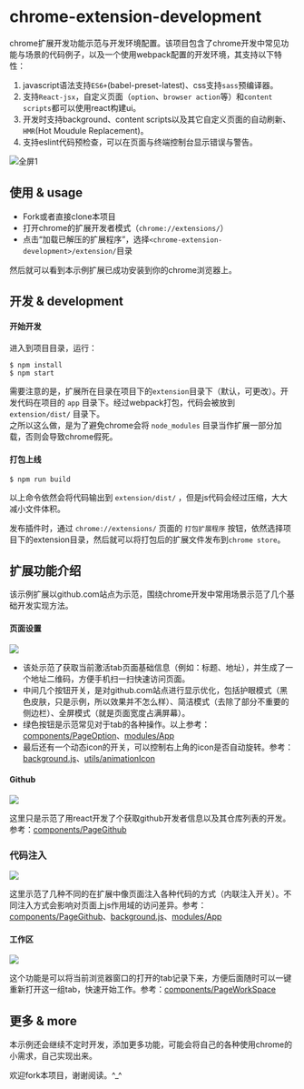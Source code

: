 # chrome-extension-development
chrome扩展开发功能示范与开发环境配置。该项目包含了chrome开发中常见功能与场景的代码例子，以及一个使用webpack配置的开发环境，其支持以下特性：

1. javascript语法支持`ES6+`(babel-preset-latest)、css支持`sass`预编译器。
2. 支持`React-jsx`，自定义页面（`option`、`browser action`等）和`content scripts`都可以使用react构建ui。
3. 开发时支持background、content scripts以及其它自定义页面的自动刷新、`HMR`(Hot Moudule Replacement)。
4. 支持eslint代码预检查，可以在页面与终端控制台显示错误与警告。

![][5]

## 使用 & usage

* Fork或者直接clone本项目
* 打开chrome的扩展开发者模式（`chrome://extensions/`）
* 点击“加载已解压的扩展程序”，选择`<chrome-extension-development>/extension/`目录

然后就可以看到本示例扩展已成功安装到你的chrome浏览器上。

## 开发 & development

#### 开始开发
进入到项目目录，运行：

    $ npm install
    $ npm start

需要注意的是，扩展所在目录在项目下的`extension`目录下（默认，可更改）。开发代码在项目的 `app` 目录下。经过webpack打包，代码会被放到 `extension/dist/` 目录下。  
之所以这么做，是为了避免chrome会将 `node_modules` 目录当作扩展一部分加载，否则会导致chrome假死。

#### 打包上线

    $ npm run build

以上命令依然会将代码输出到 `extension/dist/` ，但是js代码会经过压缩，大大减小文件体积。  

发布插件时，通过 `chrome://extensions/` 页面的 `打包扩展程序` 按钮，依然选择项目下的extension目录，然后就可以将打包后的扩展文件发布到`chrome store`。

## 扩展功能介绍

该示例扩展以github.com站点为示范，围绕chrome开发中常用场景示范了几个基础开发实现方法。

#### 页面设置

![][0]

* 该处示范了获取当前激活tab页面基础信息（例如：标题、地址），并生成了一个地址二维码，方便手机扫一扫快速访问页面。
* 中间几个按钮开关，是对github.com站点进行显示优化，包括护眼模式（黑色皮肤，只是示例，所以效果并不怎么样）、简洁模式（去除了部分不重要的侧边栏）、全屏模式（就是页面宽度占满屏幕）。
* 绿色按钮是示范常见对于tab的各种操作。以上参考：[components/PageOption][12]、[modules/App][15]
* 最后还有一个动态icon的开关，可以控制右上角的icon是否自动旋转。参考：[background.js][10]、[utils/animationIcon][11]

[0]: https://user-images.githubusercontent.com/3774036/28240644-12bfd4e4-69b8-11e7-81cc-b4bbbd50f307.png
[1]: https://user-images.githubusercontent.com/3774036/28240645-12ef4da0-69b8-11e7-80dd-b35bae7d1861.png
[3]: https://user-images.githubusercontent.com/3774036/28240646-12eff8ea-69b8-11e7-8120-6c2588dfbb9b.png
[4]: https://user-images.githubusercontent.com/3774036/28240643-12babf86-69b8-11e7-9ace-75b93e707b3b.png
[5]: https://user-images.githubusercontent.com/3774036/28240610-b7533ac4-69b7-11e7-8423-0179cadc7a93.png "全屏1"
[6]: https://user-images.githubusercontent.com/3774036/28240609-b75342c6-69b7-11e7-86c4-9bc2519c50b0.png "全屏2"

[10]: https://github.com/qiqiboy/chrome-extension-development/blob/master/app/background.js
[11]: https://github.com/qiqiboy/chrome-extension-development/blob/master/app/utils/animateIcon/index.js
[12]: https://github.com/qiqiboy/chrome-extension-development/blob/master/app/components/PageOptions/index.js
[13]: https://github.com/qiqiboy/chrome-extension-development/blob/master/app/components/PageGithub/index.js
[14]: https://github.com/qiqiboy/chrome-extension-development/blob/master/app/components/PageExecute/index.js
[15]: https://github.com/qiqiboy/chrome-extension-development/blob/master/app/modules/App/index.js
[16]: https://github.com/qiqiboy/chrome-extension-development/blob/master/app/components/PageWorkSpace/index.js

#### Github

![][1]

这里只是示范了用react开发了个获取github开发者信息以及其仓库列表的开发。参考：[components/PageGithub][13]

### 代码注入

![][3]

这里示范了几种不同的在扩展中像页面注入各种代码的方式（内联注入开关）。不同注入方式会影响对页面上js作用域的访问差异。参考：[components/PageGithub][14]、[background.js][10]、[modules/App][15]

#### 工作区

![][4]

这个功能是可以将当前浏览器窗口的打开的tab记录下来，方便后面随时可以一键重新打开这一组tab，快速开始工作。参考：[components/PageWorkSpace][16]


## 更多 & more

本示例还会继续不定时开发，添加更多功能，可能会将自己的各种使用chrome的小需求，自己实现出来。

欢迎fork本项目，谢谢阅读。^_^
